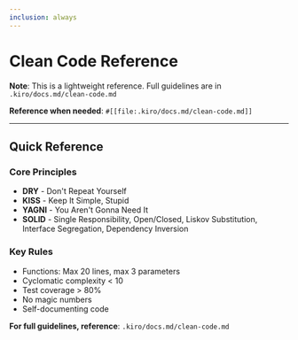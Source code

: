 ```yaml
---
inclusion: always
---
```


# Clean Code Reference

**Note**: This is a lightweight reference. Full guidelines are in `.kiro/docs.md/clean-code.md`

**Reference when needed**: `#[[file:.kiro/docs.md/clean-code.md]]`

---

## Quick Reference

### Core Principles
- **DRY** - Don't Repeat Yourself
- **KISS** - Keep It Simple, Stupid
- **YAGNI** - You Aren't Gonna Need It
- **SOLID** - Single Responsibility, Open/Closed, Liskov Substitution, Interface Segregation, Dependency Inversion

### Key Rules
- Functions: Max 20 lines, max 3 parameters
- Cyclomatic complexity < 10
- Test coverage > 80%
- No magic numbers
- Self-documenting code

**For full guidelines, reference**: `.kiro/docs.md/clean-code.md`
